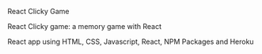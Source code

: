 React Clicky Game

React Clicky game: a memory game with React

React app using HTML, CSS, Javascript, React, NPM Packages and Heroku


